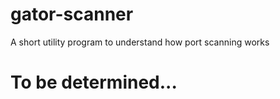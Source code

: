 # gator-scanner
A short utility program to understand how port scanning works

# To be determined...
